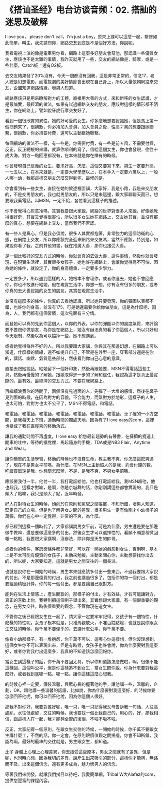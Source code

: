 # 《搭讪圣经》电台访谈音频：02. 搭訕的迷思及破解

I love you， please don't call，I'm just a boy，原來上課可以這麼一起，緊修如此簡單，叫主，我先請問你，網路交友到底是不是個好方法，你說呢。

我看電視上演的像是電車男你看，網路上這麼多好朋友會幫他，那認識一些優質女生，應該也不是太難的事情，我昨天就用了一些，交友的網站像是，騎摩，或是一些什麼，Catch板上還有O2板。

去交友結果發了20%沒有，今天一個都沒有回我，這是非常正常的，信念17，老人總是幻想電影，而電視劇的美好情節會出現在自己身上，所以大量依賴網路來交友，企圖知道網路情緣，壞男人知道。

網路應該只是用來瞭解對方的工體，直接用大善的方式，來和新移的女生認識，才是最誠實，最經濟的做法，如果有試過網路交友的朋友，應該對這樣的情形都不陌生，你在網路上，譬如說牙虎行摩交友好了。

看到一個很欣賞的異性，她的好可愛的女生，你多麼地想要認識她，但是馬上第一個問題來了，很抱歉，你必須加入會員，加入會員之後，性高才業的想要跟她聯繫，很抱歉，你必須要付費，還可以主動跟她聯繫。

每個網站的做法不一樣，有一些是，你需要付費，有一些是前五風，不需要付費，反正，反正總規的來講，就算你順利的寫了，信給這個女生，你也會發現，往往十成大海，對方一點回應都沒有，在本來就是你在擇有的時候。

你會發現自己信義的女生，要求好高，怎麼，這個又要寫下來，男生一定要升高，一七五以上，在本來就是，一定要大學學歷以上，在本手入一定要六萬以上，一般人哪一幼，我那這樣交朋友怎麼交得到呢，最慘的是。

你會看到有一些女生，直接在她的敘述裡面講，大家好，我是小路，我是來交朋友的，不是交男朋友的，我也就男朋友的，所以只是來這邊，跟大家聊聊天而已，想要跟我藥電話，叫MSN，一定不給，各位看到這樣子的描述。

你不會覺得心灰意冷嗎，其實我要跟大家說，網路的世界對很多人來說，好像她覺得很好奇，其實又覺得很害怕，所以很多女生她在網路上，交友她其實，並沒有那麼的真心，想要在網路上交友，當然我們不否認。

有一些人是真心，但是我必須說，很多人其實都抱著，非常強力的這個防衛的心態，在網路上交友，所以你應該完全迎來網路來交友嗎，當然不應該，特別是，如果說你看了我，之前其他的書，我在推廣大善，那你也接受大善。

是一個比較好的交友方式的時候，你就會真的去做大善，這件事情，然後你就會發現，在現實生活裡，其實很多女孩子，她也許在網路上，會讓你覺得高不可怕，因為她的條件，就設定了，你的身高體重，一定要多少學力。

一定要多少，所以遇到這樣的人，她根本不會理你，或者你進去，她也不會回應你，你也不敢進行給她，但在現實生活中，你想一想，你有沒有很多的朋友，或者你真的去大善認識的女生的朋友，其實在現實生活中。

並沒有這麼多的條件，你真的去看她認識，所以她只要發現，你的彈圖以表都不錯，也許你的身高，並沒有175，可是她還需要你給你做朋友，這是為什麼呢，因為，人，我們都有這個習慣，這次見面有三分情。

而且她可以真的見到你這個人，以你的外表，以你的彈圖以你的風度氣質，來評論要不要跟你做朋友，為你是在網路上，她沒有辦法真的看了你這個人，所以只好用今天限制，然後以為可以擋掉一些，她不想遇到。

或者她覺得條件不好的人，所以我要跟大家講，你與其在那邊幻想，在網路上可以知道，什麼樣的情緣，還不如提升自己，不管是在外型一座，穿著部分還是在你的，講話、幽默、氣質這些部分，然後看到你自己心意的意識。

直接去跟她說話，給她留下一個好印象，然後再跟她要，MSN不得電話這些工具，然後再慢慢的了解她，跟她取得進一步的了解和信任，我認為這才是真正最實際的，最有效，最經濟的交友方式，不要在我網路上。

再繼續浪費你的時間了，兩個沒有見過面的人，先彈了一大堆的感情，然後在鼻子見到面的時候，在因為對方的容貌，不合能力，而氣對方於地形，這樣子的人生，也太可怕，對對方也太不公平了，MSN不得電話，和電話。

和電話，和電話，和電話，和電話，和電話，和電話，和電話，車子裡的一小方空間，是我每天上下班，通勤時間的獨處天地，因為有了I love easy的com，這裡也變成了我在直徑秀的移動角式。

讓我的通勤時間不再虛度，I love easy 給您最新趨勢的有聲書，在擁擠的捷運上開車的吐中，等待的擴党裡，馬起隨身的手機，TDA或是NB3 Flair，Anytime and Wear。

讓你簡單的生活學習，移動的時候也不浪費生命，教主我不爽，你怎麼這麼爽過了，現在不是男女平前嗎，為什麼，在MSN上主動超人的是我，約會付錢的數，吃飯買單還是我，你想問怎麼辦，不是，是我不爽，不男女平前嗎。

應該要我付一半，他付一半，我打電話給他，他也打電話給我，我MSN超他，他也超我，這樣才對嘛，是啊，你是京城舞的話，你剛剛講這些都會實現的，我只是頭大了點嘛，我只是頭大了點，近年時發。

好人在對待女生的時候，傾向於在原則和駕馭之間搖擺，不知所錯，壞男人知道，堅定自己的立場，但是也了解男女之間的差異，很多男生一定有像剛才小幼樣子的萬彈，你們在心中一定覺得，非常的不爽，為什麼。

都已經到這樣一個時代了，大家都講說男女平前，可是為什麼，男生還是要在那邊做牛做嘛，還是要做這麼多的付出，然後女生才可以選擇性的，看願不願意稍微回報一點點，我要跟大家講啊，沒辦法，除非你是天生的帥哥。

或者你的條件，客房面條件都非常好，可以在一開始的戲影到女生，否則啊，基本上是不太可能有優質的女孩子，主動來勉擬，主動來關心你，主動想要找你出去的，所以呢，大家要知道，這就是男女之間交往的一個長派。

也就是說你在一開始的時候，男生本來就應該多付出一些東西，不過我要跟大家說的付出，不是那邊傻貨的付出，我之前也講過很多了，包括你的每一個付出，都是要經過精密計算，你的每一個付出，都是要讓自己跟對方。

能夠在生活上情感上，產生關聯的，那樣子的付出，才有效益，才有可能讓對方，真正的喜歡上你，我特別把這個例子舉出來，其實想跟大家講，有一個很重要的觀念，在男女交往，時後很重要的觀念，不管你現在追女生。

不管你之後已經跟女生在一起了，請大家一定要牢牢記得，女孩子有一個特性，什麼樣的特性呢，女孩子根本就是，只准周觀放火，不准百姓點燈，也就是說你跟女生交往的時候，你千萬不要傻乎的，去講什麼公平，你千萬不要。

像看小幼那樣子，有一堆抱怨，你千萬不可以，這哪心你這樣想，但你沒理想到，這個女生你不可以表現出來，但是有時候，女孩子也許會說，你為什麼要對我這麼好，或者你對我付出這麼多，我真的不知道該怎麼回報你。

當女生講這樣子的話，你千萬不要回太具，所以你知道該怎麼做啦，啊，很像不能這樣回，這個叫公平，但是你這樣追不到女生，當女生問你說，你為什麼要對我這麼好，或者我到底哪一點，哪一點，讓你這樣這麼心想我。

的時候心裡一定要，假裝溫馨，與眾心長的握著他的手，讓他講一些，溫馨的，企劃，OK，跟他講一些溫馨的話語，比如說，你為什麼要對我這麼好，的時候你要怎麼回答他呢，你可以回答他說，因為你這個人很好。

那我不對你好，我要對誰好呢，唯一只，唯一只記得我父母告訴我一句話，人往高處趴，水往低處留，交往的時候，我也要找一個比我自己的，用心的，好，那我相信，跟這樣人在一起，我才能夠全習的復徊，不啦不啦不啦。

反正，大家記得一個原則，在跟女生交往的時候，一開始的時候，你千萬不要跟女生講什麼工，不然的話，你一定會，在原則跟價值觀之間搖擺，你會不知所錯，我認為啊，最好的最棒的交往就是，男生跟女生，都知道。

比子 身體上心理上心理差異，你去接受這些原本，男女之間就有了差異，但是呢，也同時心想，因為我切的差異，說產生出來吸引的部分，這樣你才能夠，無路而不及，出來這個信念，還有更多成為，魅力壞男人的信念。

等著我們來開發，就讓我們拭目以待吧，我愛簡單網，Tribal W大Alafez的com，提供您豐富的課程內容。